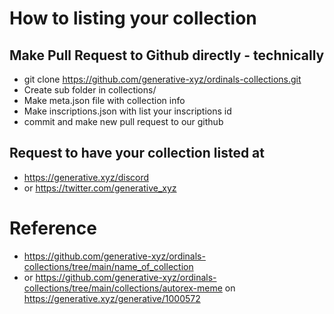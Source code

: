 # How to listing your collection

## Make Pull Request to Github directly - technically

- git clone https://github.com/generative-xyz/ordinals-collections.git
- Create sub folder in collections/
- Make meta.json file with collection info
- Make inscriptions.json with list your inscriptions id
- commit and make new pull request to our github

## Request to have your collection listed at

- https://generative.xyz/discord
- or https://twitter.com/generative_xyz

# Reference
- https://github.com/generative-xyz/ordinals-collections/tree/main/name_of_collection
- or https://github.com/generative-xyz/ordinals-collections/tree/main/collections/autorex-meme on https://generative.xyz/generative/1000572 
